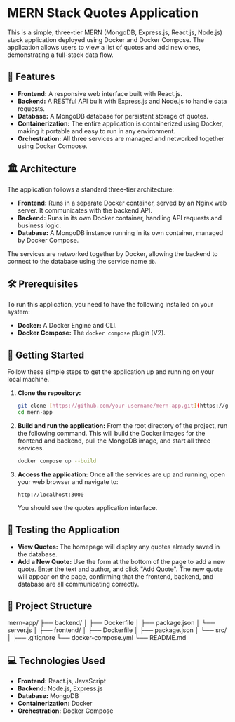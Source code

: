 # MERN Stack Quotes Application

This is a simple, three-tier MERN (MongoDB, Express.js, React.js, Node.js) stack application deployed using Docker and Docker Compose. The application allows users to view a list of quotes and add new ones, demonstrating a full-stack data flow.

## 🚀 Features

- **Frontend:** A responsive web interface built with React.js.
- **Backend:** A RESTful API built with Express.js and Node.js to handle data requests.
- **Database:** A MongoDB database for persistent storage of quotes.
- **Containerization:** The entire application is containerized using Docker, making it portable and easy to run in any environment.
- **Orchestration:** All three services are managed and networked together using Docker Compose.

## 🏛️ Architecture

The application follows a standard three-tier architecture:

- **Frontend:** Runs in a separate Docker container, served by an Nginx web server. It communicates with the backend API.
- **Backend:** Runs in its own Docker container, handling API requests and business logic.
- **Database:** A MongoDB instance running in its own container, managed by Docker Compose.

The services are networked together by Docker, allowing the backend to connect to the database using the service name `db`.

## 🛠️ Prerequisites

To run this application, you need to have the following installed on your system:

- **Docker:** A Docker Engine and CLI.
- **Docker Compose:** The `docker compose` plugin (V2).

## 🏃 Getting Started

Follow these simple steps to get the application up and running on your local machine.

1.  **Clone the repository:**
    ```bash
    git clone [https://github.com/your-username/mern-app.git](https://github.com/your-username/mern-app.git)
    cd mern-app
    ```

2.  **Build and run the application:**
    From the root directory of the project, run the following command. This will build the Docker images for the frontend and backend, pull the MongoDB image, and start all three services.

    ```bash
    docker compose up --build
    ```

3.  **Access the application:**
    Once all the services are up and running, open your web browser and navigate to:
    ```
    http://localhost:3000
    ```

    You should see the quotes application interface.

## 🧪 Testing the Application

- **View Quotes:** The homepage will display any quotes already saved in the database.
- **Add a New Quote:** Use the form at the bottom of the page to add a new quote. Enter the text and author, and click "Add Quote". The new quote will appear on the page, confirming that the frontend, backend, and database are all communicating correctly.

## 📁 Project Structure
mern-app/
├── backend/
│   ├── Dockerfile
│   ├── package.json
│   └── server.js
│
├── frontend/
│   ├── Dockerfile
│   ├── package.json
│   └── src/
│
├── .gitignore
└── docker-compose.yml
└── README.md

## 💻 Technologies Used

-   **Frontend:** React.js, JavaScript
-   **Backend:** Node.js, Express.js
-   **Database:** MongoDB
-   **Containerization:** Docker
-   **Orchestration:** Docker Compose
